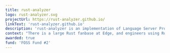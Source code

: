 ```yaml
---
title: rust-analyzer
logo: rust-analyzer.svg
projectUrl: https://rust-analyzer.github.io/
linkText: 'rust-analyzer.github.io'
description: 'rust-analyzer is an implementation of Language Server Protocol for the Rust programming language. It provides features like completion and goto definition for many code editors, including VS Code, Emacs and Vim.'
context: "There is a large Rust fanbase at Edge, and engineers using Rust find themselves using rust-analyzer every day. It's often paired with Visual Studio Code by productive Rust engineers."
awarded: true
fund: 'FOSS Fund #2'
---
```

